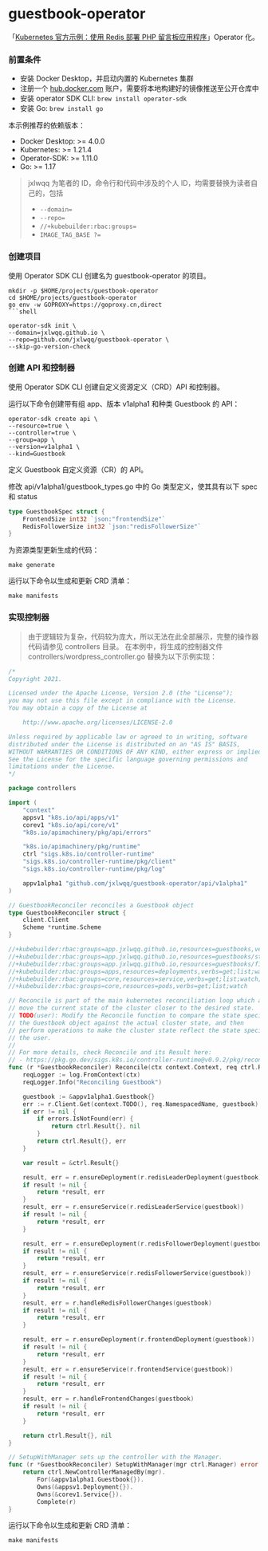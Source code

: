 # guestbook-operator

「[Kubernetes 官方示例：使用 Redis 部署 PHP 留言板应用程序](https://kubernetes.io/docs/tutorials/stateless-application/guestbook/)」Operator 化。

### 前置条件

* 安装 Docker Desktop，并启动内置的 Kubernetes 集群
* 注册一个 [hub.docker.com](https://hub.docker.com/) 账户，需要将本地构建好的镜像推送至公开仓库中
* 安装 operator SDK CLI: `brew install operator-sdk`
* 安装 Go: `brew install go`

本示例推荐的依赖版本：

* Docker Desktop: >= 4.0.0
* Kubernetes: >= 1.21.4
* Operator-SDK: >= 1.11.0
* Go: >= 1.17

> jxlwqq 为笔者的 ID，命令行和代码中涉及的个人 ID，均需要替换为读者自己的，包括
> * `--domain=`
> * `--repo=`
> * `//+kubebuilder:rbac:groups=`
> * `IMAGE_TAG_BASE ?=`

### 创建项目

使用 Operator SDK CLI 创建名为 guestbook-operator 的项目。

```shell
mkdir -p $HOME/projects/guestbook-operator
cd $HOME/projects/guestbook-operator
go env -w GOPROXY=https://goproxy.cn,direct
```shell

operator-sdk init \
--domain=jxlwqq.github.io \
--repo=github.com/jxlwqq/guestbook-operator \
--skip-go-version-check
```


### 创建 API 和控制器

使用 Operator SDK CLI 创建自定义资源定义（CRD）API 和控制器。

运行以下命令创建带有组 app、版本 v1alpha1 和种类 Guestbook 的 API：

```shell
operator-sdk create api \
--resource=true \
--controller=true \
--group=app \
--version=v1alpha1 \
--kind=Guestbook
```


定义 Guestbook 自定义资源（CR）的 API。

修改 api/v1alpha1/guestbook_types.go 中的 Go 类型定义，使其具有以下 spec 和 status

```go
type GuestbookSpec struct {
	FrontendSize int32 `json:"frontendSize"`
	RedisFollowerSize int32 `json:"redisFollowerSize"`
}
```



为资源类型更新生成的代码：
```shell
make generate
```


运行以下命令以生成和更新 CRD 清单：
```shell
make manifests
```


### 实现控制器

> 由于逻辑较为复杂，代码较为庞大，所以无法在此全部展示，完整的操作器代码请参见 controllers 目录。
在本例中，将生成的控制器文件 controllers/wordpress_controller.go 替换为以下示例实现：
```go
/*
Copyright 2021.

Licensed under the Apache License, Version 2.0 (the "License");
you may not use this file except in compliance with the License.
You may obtain a copy of the License at

    http://www.apache.org/licenses/LICENSE-2.0

Unless required by applicable law or agreed to in writing, software
distributed under the License is distributed on an "AS IS" BASIS,
WITHOUT WARRANTIES OR CONDITIONS OF ANY KIND, either express or implied.
See the License for the specific language governing permissions and
limitations under the License.
*/

package controllers

import (
	"context"
	appsv1 "k8s.io/api/apps/v1"
	corev1 "k8s.io/api/core/v1"
	"k8s.io/apimachinery/pkg/api/errors"

	"k8s.io/apimachinery/pkg/runtime"
	ctrl "sigs.k8s.io/controller-runtime"
	"sigs.k8s.io/controller-runtime/pkg/client"
	"sigs.k8s.io/controller-runtime/pkg/log"

	appv1alpha1 "github.com/jxlwqq/guestbook-operator/api/v1alpha1"
)

// GuestbookReconciler reconciles a Guestbook object
type GuestbookReconciler struct {
	client.Client
	Scheme *runtime.Scheme
}

//+kubebuilder:rbac:groups=app.jxlwqq.github.io,resources=guestbooks,verbs=get;list;watch;create;update;patch;delete
//+kubebuilder:rbac:groups=app.jxlwqq.github.io,resources=guestbooks/status,verbs=get;update;patch
//+kubebuilder:rbac:groups=app.jxlwqq.github.io,resources=guestbooks/finalizers,verbs=update
//+kubebuilder:rbac:groups=apps,resources=deployments,verbs=get;list;watch;create;update;patch;delete
//+kubebuilder:rbac:groups=core,resources=service,verbs=get;list;watch;create;update;patch;delete
//+kubebuilder:rbac:groups=core,resources=pods,verbs=get;list;watch

// Reconcile is part of the main kubernetes reconciliation loop which aims to
// move the current state of the cluster closer to the desired state.
// TODO(user): Modify the Reconcile function to compare the state specified by
// the Guestbook object against the actual cluster state, and then
// perform operations to make the cluster state reflect the state specified by
// the user.
//
// For more details, check Reconcile and its Result here:
// - https://pkg.go.dev/sigs.k8s.io/controller-runtime@v0.9.2/pkg/reconcile
func (r *GuestbookReconciler) Reconcile(ctx context.Context, req ctrl.Request) (ctrl.Result, error) {
	reqLogger := log.FromContext(ctx)
	reqLogger.Info("Reconciling Guestbook")

	guestbook := &appv1alpha1.Guestbook{}
	err := r.Client.Get(context.TODO(), req.NamespacedName, guestbook)
	if err != nil {
		if errors.IsNotFound(err) {
			return ctrl.Result{}, nil
		}
		return ctrl.Result{}, err
	}

	var result = &ctrl.Result{}

	result, err = r.ensureDeployment(r.redisLeaderDeployment(guestbook))
	if result != nil {
		return *result, err
	}
	result, err = r.ensureService(r.redisLeaderService(guestbook))
	if result != nil {
		return *result, err
	}

	result, err = r.ensureDeployment(r.redisFollowerDeployment(guestbook))
	if result != nil {
		return *result, err
	}
	result, err = r.ensureService(r.redisFollowerService(guestbook))
	if result != nil {
		return *result, err
	}
	result, err = r.handleRedisFollowerChanges(guestbook)
	if result != nil {
		return *result, err
	}

	result, err = r.ensureDeployment(r.frontendDeployment(guestbook))
	if result != nil {
		return *result, err
	}
	result, err = r.ensureService(r.frontendService(guestbook))
	if result != nil {
		return *result, err
	}
	result, err = r.handleFrontendChanges(guestbook)
	if result != nil {
		return *result, err
	}

	return ctrl.Result{}, nil
}

// SetupWithManager sets up the controller with the Manager.
func (r *GuestbookReconciler) SetupWithManager(mgr ctrl.Manager) error {
	return ctrl.NewControllerManagedBy(mgr).
		For(&appv1alpha1.Guestbook{}).
		Owns(&appsv1.Deployment{}).
		Owns(&corev1.Service{}).
		Complete(r)
}
```

运行以下命令以生成和更新 CRD 清单：
```shell
make manifests
```
